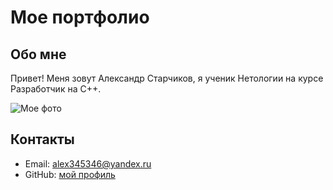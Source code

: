 # Мое портфолио

## Обо мне
Привет! Меня зовут Александр Старчиков, я ученик Нетологии на курсе Разработчик на C++.

![Мое фото](373af838-be58-4ea1-b466-4db8dacb89ff-profile_image-300x300.jpeg)

## Контакты
- Email: alex345346@yandex.ru
- GitHub: [мой профиль](https://github.com/Un4givenCpp)